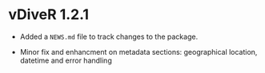 # vDiveR 1.2.1

- Added a `NEWS.md` file to track changes to the package.

* Minor fix  and enhancment on metadata sections: geographical location, datetime and error handling